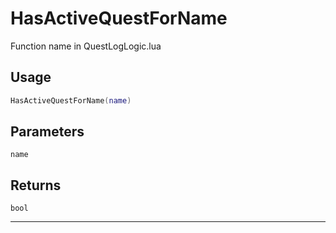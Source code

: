 # HasActiveQuestForName
Function name in QuestLogLogic.lua
## Usage
```lua
HasActiveQuestForName(name)
```
## Parameters
`name`
## Returns
`bool`

---